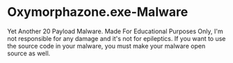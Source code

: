# Oxymorphazone.exe-Malware
Yet Another 20 Payload Malware. Made For Educational Purposes Only, I'm not responsible for any damage and it's not for epileptics. If you want to use the source code in your malware, you must make your malware open source as well.
